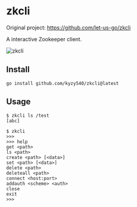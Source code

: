 # zkcli

Original project: https://github.com/let-us-go/zkcli

A interactive Zookeeper client.

![zkcli](./zkcli.gif)


## Install

```
go install github.com/kyzy540/zkcli@latest
```

## Usage

```shell
$ zkcli ls /test
[abc]
```

```shell
$ zkcli
>>> 
>>> help
get <path>
ls <path>
create <path> [<data>]
set <path> [<data>]
delete <path>
deleteall <path>
connect <host:port>
addauth <scheme> <auth>
close
exit
>>>
```